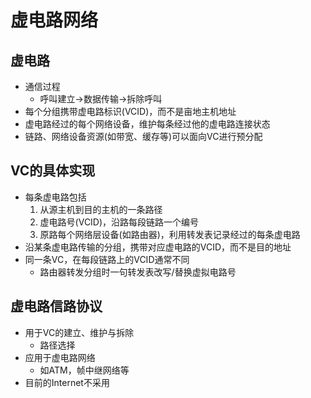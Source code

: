 # 虚电路网络
## 虚电路
- 通信过程
	- 呼叫建立-\>数据传输-\>拆除呼叫
- 每个分组携带虚电路标识(VCID)，而不是亩地主机地址
- 虚电路经过的每个网络设备，维护每条经过他的虚电路连接状态
- 链路、网络设备资源(如带宽、缓存等)可以面向VC进行预分配
## VC的具体实现
- 每条虚电路包括
	1. 从源主机到目的主机的一条路径
	2. 虚电路号(VCID)，沿路每段链路一个编号
	3. 原路每个网络层设备(如路由器)，利用转发表记录经过的每条虚电路
- 沿某条虚电路传输的分组，携带对应虚电路的VCID，而不是目的地址
- 同一条VC，在每段链路上的VCID通常不同
	- 路由器转发分组时一句转发表改写/替换虚拟电路号
## 虚电路信路协议
- 用于VC的建立、维护与拆除
	- 路径选择
- 应用于虚电路网络
	- 如ATM，帧中继网络等
- 目前的Internet不采用
